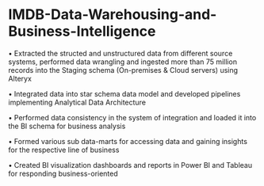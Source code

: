 # IMDB-Data-Warehousing-and-Business-Intelligence

•	Extracted the structed and unstructured data from different source systems, performed data wrangling and ingested more than 75 million records into the Staging schema (On-premises & Cloud servers) using Alteryx

•	Integrated data into star schema data model and developed pipelines implementing Analytical Data Architecture

•	Performed data consistency in the system of integration and loaded it into the BI schema for business analysis

•	Formed various sub data-marts for accessing data and gaining insights for the respective line of business

•	Created BI visualization dashboards and reports in Power BI and Tableau for responding business-oriented 
